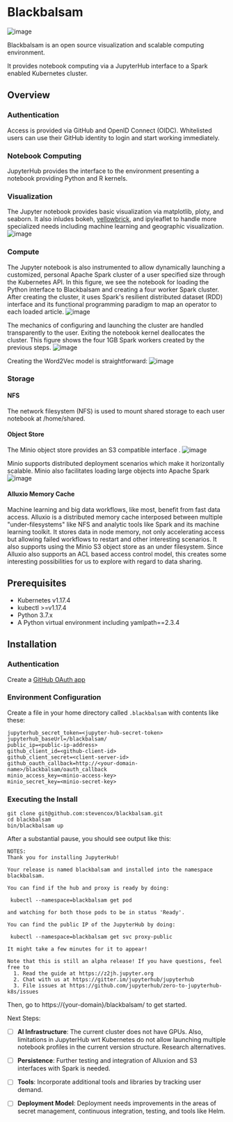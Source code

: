 # Blackbalsam

![image](https://user-images.githubusercontent.com/306971/80292483-05426b00-8725-11ea-9ab3-0686c8a6c76a.png)

Blackbalsam is an open source visualization and scalable computing environment.

It provides notebook computing via a JupyterHub interface to a Spark enabled Kubernetes cluster.

## Overview

### Authentication
Access is provided via GitHub and OpenID Connect (OIDC). Whitelisted users can use their GitHub identity to login and start working immediately.

### Notebook Computing
JupyterHub provides the interface to the environment presenting a notebook providing Python and R kernels.

### Visualization
The Jupyter notebook provides basic visualization via matplotlib, ploty, and seaborn. It also inludes bokeh, [yellowbrick](https://www.scikit-yb.org/en/latest/), and ipyleaflet to handle more specialized needs including machine learning and geographic visualization.
![image](https://user-images.githubusercontent.com/306971/80293212-91579100-872b-11ea-9fe3-d8bd00414794.png)

### Compute
The Jupyter notebook is also instrumented to allow dynamically launching a customized, personal Apache Spark cluster of a user specified size through the Kubernetes API. In this figure, we see the notebook for loading the Python interface to Blackbalsam and creating a four worker Spark cluster. After creating the cluster, it uses Spark's resilient distributed dataset (RDD) interface and its functional programming paradigm to map an operator to each loaded article.
![image](https://user-images.githubusercontent.com/306971/80293315-60c42700-872c-11ea-8b29-6a954bc54e80.png)

The mechanics of configuring and launching the cluster are handled transparently to the user. Exiting the notebook kernel deallocates the cluster. This figure shows the four 1GB Spark workers created by the previous steps.
![image](https://user-images.githubusercontent.com/306971/80293355-ae409400-872c-11ea-94d7-73b50e67bf7a.png)

Creating the Word2Vec model is straightforward:
![image](https://user-images.githubusercontent.com/306971/80293487-c664e300-872d-11ea-809f-454cdb1c395e.png)

### Storage
#### NFS
The network filesystem (NFS) is used to mount shared storage to each user notebook at /home/shared.

#### Object Store
The Minio object store provides an S3 compatible interface .
![image](https://user-images.githubusercontent.com/306971/80293124-8e0fd580-872a-11ea-8643-1bfbd0978368.png)

Minio supports distributed deployment scenarios which make it horizontally scalable. Minio also facilitates loading large objects into Apache Spark
![image](https://user-images.githubusercontent.com/306971/80293530-23f92f80-872e-11ea-911a-7296381cfea6.png)


#### Alluxio Memory Cache
Machine learning and big data workflows, like most, benefit from fast data access. Alluxio is a distributed memory cache interposed between multiple "under-filesystems" like NFS and analytic tools like Spark and its machine learning toolkit. It stores data in node memory, not only accelerating access but allowing failed workflows to restart and other interesting scenarios. It also supports using the Minio S3 object store as an under filesystem. Since Alluxio also supports an ACL based access control model, this creates some interesting possibilities for us to explore with regard to data sharing.

## Prerequisites

* Kubernetes v1.17.4
* kubectl >=v1.17.4
* Python 3.7.x
* A Python virtual environment including yamlpath==2.3.4

## Installation

### Authentication

Create a [GitHub OAuth app](https://developer.github.com/apps/building-oauth-apps/)

### Environment Configuration

Create a file in your home directory called `.blackbalsam` with contents like these:
```
jupyterhub_secret_token=<jupyter-hub-secret-token> 
jupyterhub_baseUrl=/blackbalsam/                  
public_ip=<public-ip-address>                    
github_client_id=<github-client-id>               
github_client_secret=<client-server-id>
github_oauth_callback=http://<your-domain-name>/blackbalsam/oauth_callback 
minio_access_key=<minio-access-key>
minio_secret_key=<minio-secret-key>   
```
### Executing the Install
```
git clone git@github.com:stevencox/blackbalsam.git
cd blackbalsam
bin/blackbalsam up
```

After a substantial pause, you should see output like this:
```
NOTES:
Thank you for installing JupyterHub!

Your release is named blackbalsam and installed into the namespace blackbalsam.

You can find if the hub and proxy is ready by doing:

 kubectl --namespace=blackbalsam get pod

and watching for both those pods to be in status 'Ready'.

You can find the public IP of the JupyterHub by doing:

 kubectl --namespace=blackbalsam get svc proxy-public

It might take a few minutes for it to appear!

Note that this is still an alpha release! If you have questions, feel free to
  1. Read the guide at https://z2jh.jupyter.org
  2. Chat with us at https://gitter.im/jupyterhub/jupyterhub
  3. File issues at https://github.com/jupyterhub/zero-to-jupyterhub-k8s/issues
```

Then, go to https://{your-domain}/blackbalsam/ to get started.

Next Steps:
* [ ] **AI Infrastructure**: The current cluster does not have GPUs. Also, limitations in JupyterHub wrt Kubernetes do not allow launching multiple notebook profiles in the current version structure. Research alternatives.
* [ ] **Persistence**: Further testing and integration of Alluxion and S3 interfaces with Spark is needed.
* [ ] **Tools**: Incorporate additional tools and libraries by tracking user demand.
* [ ] **Deployment Model**: Deployment needs improvements in the areas of secret management, continuous integration, testing, and tools like Helm.


